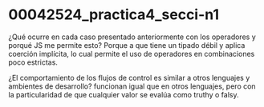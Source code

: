 # 00042524_practica4_secci-n1


 ¿Qué ocurre en cada caso presentado anteriormente con los operadores y porqué JS me permite esto?
Porque a que tiene un tipado débil y aplica coerción implícita, lo cual permite el uso de operadores en combinaciones poco estrictas.


¿El comportamiento de los flujos de control es similar a otros lenguajes y ambientes de desarrollo?
funcionan igual que en otros lenguajes, pero con la particularidad de que cualquier valor se evalúa como truthy o falsy.